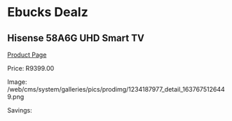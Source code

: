 
# Ebucks Dealz
## Hisense 58A6G UHD Smart TV
[Product Page](https://www.ebucks.com/web/shop/productSelected.do?prodId=1234187977&catId=363628262)

Price: R9399.00

Image: /web/cms/system/galleries/pics/prodimg/1234187977_detail_1637675126449.png

Savings: 


	